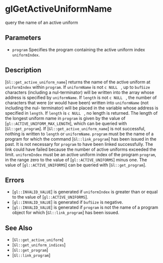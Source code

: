# glGetActiveUniformName
query the name of an active uniform

## Parameters
- `program`
  Specifies the program containing the active uniform index
  `uniformIndex`.

## Description
[`Gl::get_active_uniform_name`] returns the name of the active uniform
  at `uniformIndex` within `program`. If `uniformName` is not ```c NULL
  ``` , up to `bufSize` characters (including a nul-terminator) will be
  written into the array whose address is specified by `uniformName`. If
  `length` is not ```c NULL ``` , the number of characters that were (or
  would have been) written into `uniformName` (not including the nul-
  terminator) will be placed in the variable whose address is specified
  in `length`. If `length` is ```c NULL ``` , no length is returned. The
  length of the longest uniform name in `program` is given by the value
  of [`gl::ACTIVE_UNIFORM_MAX_LENGTH`], which can be queried with
  [`Gl::get_program`].
If [`Gl::get_active_uniform_name`] is not successful, nothing is
  written to `length` or `uniformName`.
`program` must be the name of a program for which the command
  [`Gl::link_program`] has been issued in the past. It is not necessary
  for `program` to have been linked successfully. The link could have
  failed because the number of active uniforms exceeded the limit.
`uniformIndex` must be an active uniform index of the program
  `program`, in the range zero to the value of [`gl::ACTIVE_UNIFORMS`]
  minus one. The value of [`gl::ACTIVE_UNIFORMS`] can be queried with
  [`Gl::get_program`].

## Errors
- [`gl::INVALID_VALUE`] is generated if `uniformIndex` is greater than
  or equal to the value of [`gl::ACTIVE_UNIFORMS`].
- [`gl::INVALID_VALUE`] is generated if `bufSize` is negative.
- [`gl::INVALID_VALUE`] is generated if `program` is not the name of a
  program object for which [`Gl::link_program`] has been issued.

## See Also
- [`Gl::get_active_uniform`]
- [`Gl::get_uniform_indices`]
- [`Gl::get_program`]
- [`Gl::link_program`]
